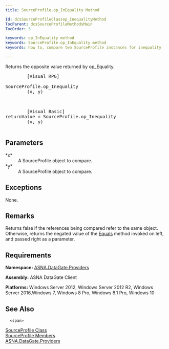 ```yaml
---
title: SourceProfile.op_InEquality Method

Id: dcsSourceProfileClassop_InequalityMethod
TocParent: dcsSourceProfileMethodsMain
TocOrder: 5

keywords: op_InEquality method
keywords: SourceProfile.op_InEquality method
keywords: how to, compare two SourceProfile instances for inequality

---
```


Returns the opposite value returned by op_Equality.
<pre class="prettyprint">
        <span>[Visual RPG]</span>
        <span>
SourceProfile.op_Inequality</span>
        <span>(x, y)</span>
        <span>  </span>
      </pre>
<pre class="prettyprint">
        <span>[Visual Basic]
returnValue = SourceProfile.op_Inequality</span>
        <span>(x, y)</span>
      </pre>

## Parameters

<dl>
        <dt>
 *x* 
        </dt>
        <dd>A SourceProfile object to compare. </dd>
        <dt>
 *y* 
        </dt>
        <dd>A SourceProfile object to compare.
							</dd>
</dl>

## Exceptions

None.
## Remarks

Returns false if the references being compared refer to the same object. Otherwise, returns the negated value of the [Equals](source-profile-class-equals-method.html) method invoked on left, and passed right as a parameter. 
## Requirements

<strong style="FONT-WEIGHT: bold">Namespace:</strong> [ ASNA.DataGate.Providers](datagate-providers-namespace.html) 

**Assembly:** ASNA DataGate Client

**Platforms:** Windows Server 2012, Windows Server 2012 R2, Windows Server 2016,Windows 7, Windows 8 Pro, Windows 8.1 Pro, Windows 10
## See Also


      <span>
[SourceProfile Class](source-profile-class.html) <br />[
						SourceProfile Members](source-profile-members.html)<br />[ASNA.DataGate.Providers](datagate-providers-namespace.html)</span>

